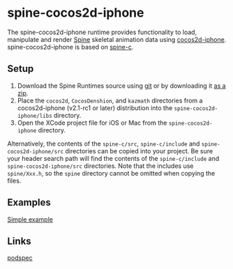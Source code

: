 # spine-cocos2d-iphone

The spine-cocos2d-iphone runtime provides functionality to load, manipulate and render [Spine](http://esotericsoftware.com) skeletal animation data using [cocos2d-iphone](http://www.cocos2d-iphone.org/). spine-cocos2d-iphone is based on [spine-c](https://github.com/EsotericSoftware/spine-runtimes/tree/master/spine-c).

## Setup

1. Download the Spine Runtimes source using [git](https://help.github.com/articles/set-up-git) or by downloading it [as a zip](https://github.com/EsotericSoftware/spine-runtimes/archive/master.zip).
1. Place the `cocos2d`, `CocosDenshion`, and `kazmath` directories from a cocos2d-iphone (v2.1-rc1 or later) distribution into the `spine-cocos2d-iphone/libs` directory.
1. Open the XCode project file for iOS or Mac from the `spine-cocos2d-iphone` directory.

Alternatively, the contents of the `spine-c/src`, `spine-c/include` and `spine-cocos2d-iphone/src` directories can be copied into your project. Be sure your header search path will find the contents of the `spine-c/include` and `spine-cocos2d-iphone/src` directories. Note that the includes use `spine/Xxx.h`, so the `spine` directory cannot be omitted when copying the files.

## Examples

[Simple example](https://github.com/EsotericSoftware/spine-runtimes/blob/master/spine-cocos2d-iphone/example/ExampleLayer.m#L13)

## Links

[podspec](https://github.com/ldomaradzki/spine-runtimes/blob/master/Spine-Cocos2d-iPhone.podspec)
